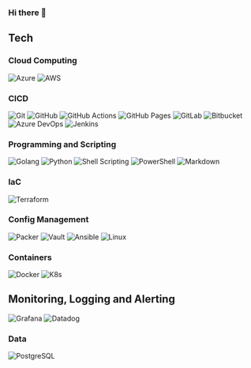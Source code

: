 ### Hi there 👋

<!--
**donovan-said/donovan-said** is a ✨ _special_ ✨ repository because its `README.md` (this file) appears on your GitHub profile.

Here are some ideas to get you started:

- 🔭 I’m currently working on ...
- 🌱 I’m currently learning ...
- 👯 I’m looking to collaborate on ...
- 🤔 I’m looking for help with ...
- 💬 Ask me about ...
- 📫 How to reach me: ...
- 😄 Pronouns: ...
- ⚡ Fun fact: ...
-->

## Tech

### Cloud Computing
![Azure](https://img.shields.io/badge/-Azure-white?style=flat-square&logo=microsoft%20azure&logoColor=blue)
![AWS](https://img.shields.io/badge/-AWS-white?style=flat-square&logo=amazonaws&logoColor=orange)

### CICD

![Git](https://img.shields.io/badge/-Git-white?style=flat-square&logo=git)
![GitHub](https://img.shields.io/badge/-GitHub-white?style=flat-square&logo=github&logoColor=black)
![GitHub Actions](https://img.shields.io/badge/-GitHub%20Actions-white?style=flat-square&logo=githubactions)
![GitHub Pages](https://img.shields.io/badge/-GitHub%20Pages-white?style=flat-square&logo=githubpages&logoColor=black)
![GitLab](https://img.shields.io/badge/-Gitlab-white?style=flat-square&logo=gitlab)
![Bitbucket](https://img.shields.io/badge/-Bitbucket-white?style=flat-square&logo=bitbucket&logoColor=blue)
![Azure DevOps](https://img.shields.io/badge/-Azure%20Devops-white?style=flat-square&logo=azuredevops&logoColor=blue)
![Jenkins](https://img.shields.io/badge/-Jenkins-white?style=flat-square&logo=jenkins)

### Programming and Scripting

![Golang](https://img.shields.io/badge/-Golang-white?style=flat-square&logo=go)
![Python](https://img.shields.io/badge/-Python-white?style=flat-square&logo=python)
![Shell Scripting](https://img.shields.io/badge/-Shell%20Scripting-white?style=flat-square&logo=gnubash&logoColor=black)
![PowerShell](https://img.shields.io/badge/-PowerShell-white?style=flat-square&logo=powershell&logoColor=blue)
![Markdown](https://img.shields.io/badge/-Markdown-white?style=flat-square&logo=markdown&logoColor=black)

### IaC
![Terraform](https://img.shields.io/badge/-Terraform-white?style=flat-square&logo=terraform)

### Config Management

![Packer](https://img.shields.io/badge/-Packer-white?style=flat-square&logo=Packer)
![Vault](https://img.shields.io/badge/-Vault-white?style=flat-square&logo=Vault&logoColor=black)
![Ansible](https://img.shields.io/badge/-Ansible-grey?style=flat-square&logo=ansible)
![Linux](https://img.shields.io/badge/-Linux-white?style=flat-square&logo=linux)

### Containers
![Docker](https://img.shields.io/badge/-Docker-white?style=flat-square&logo=docker)
![K8s](https://img.shields.io/badge/-K8s-white?style=flat-square&logo=kubernetes)

## Monitoring, Logging and Alerting
![Grafana](https://img.shields.io/badge/-Grafana-white?style=flat-square&logo=grafana&logoColor=black)
![Datadog](https://img.shields.io/badge/-Datadog-white?style=flat-square&logo=Datadog&logoColor=purple)

### Data

![PostgreSQL](https://img.shields.io/badge/-PostgreSQL-white?style=flat-square&logo=postgresql)



<!--
https://simpleicons.org/?q=amzon
https://simpleicons.org/?q=amzon
-->